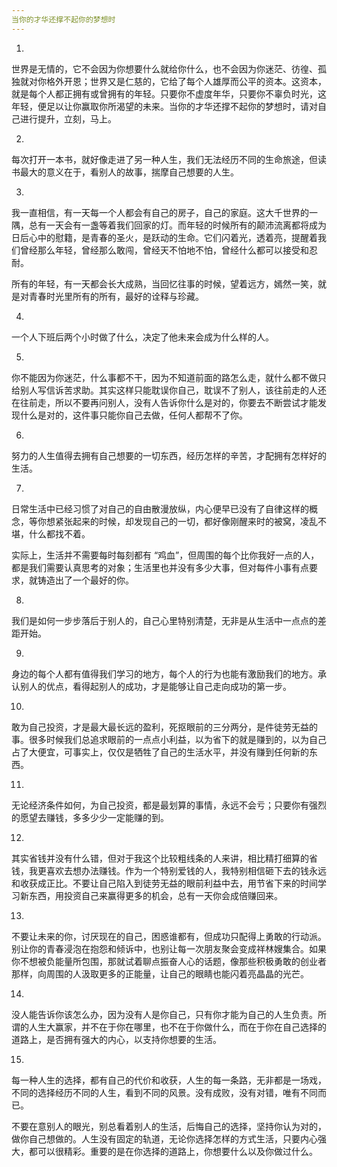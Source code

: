 ```yaml
---
当你的才华还撑不起你的梦想时
---
```


1.

世界是无情的，它不会因为你想要什么就给你什么，也不会因为你迷茫、彷徨、孤独就对你格外开恩；世界又是仁慈的，它给了每个人雄厚而公平的资本。这资本，就是每个人都正拥有或曾拥有的年轻。只要你不虚度年华，只要你不辜负时光，这年轻，便足以让你赢取你所渴望的未来。当你的才华还撑不起你的梦想时，请对自己进行提升，立刻，马上。

2.

每次打开一本书，就好像走进了另一种人生，我们无法经历不同的生命旅途，但读书最大的意义在于，看别人的故事，揣摩自己想要的人生。

3.

我一直相信，有一天每一个人都会有自己的房子，自己的家庭。这大千世界的一隅，总有一天会有一盏等着我们回家的灯。而年轻的时候所有的颠沛流离都将成为日后心中的慰籍，是青春的圣火，是跃动的生命。它们闪着光，透着亮，提醒着我们曾经那么年轻，曾经那么敢闯，曾经天不怕地不怕，曾经什么都可以接受和忍耐。

所有的年轻，有一天都会长大成熟，当回忆往事的时候，望着远方，嫣然一笑，就是对青春时光里所有的所有，最好的诠释与珍藏。

4.

一个人下班后两个小时做了什么，决定了他未来会成为什么样的人。

5.

你不能因为你迷茫，什么事都不干，因为不知道前面的路怎么走，就什么都不做只给别人写信诉苦求助。其实这样只能耽误你自己，耽误不了别人，该往前走的人还在往前走，所以不要再问别人，没有人告诉你什么是对的，你要去不断尝试才能发现什么是对的，这件事只能你自己去做，任何人都帮不了你。

6.

努力的人生值得去拥有自己想要的一切东西，经历怎样的辛苦，才配拥有怎样好的生活。

7.

日常生活中已经习惯了对自己的自由散漫放纵，内心便早已没有了自律这样的概念，等你想紧张起来的时候，却发现自己的一切，都好像刚醒来时的被窝，凌乱不堪，什么都找不着。

实际上，生活并不需要每时每刻都有 “鸡血”，但周围的每个比你我好一点的人，都是我们需要认真思考的对象；生活里也并没有多少大事，但对每件小事有点要求，就铸造出了一个最好的你。

8.

我们是如何一步步落后于别人的，自己心里特别清楚，无非是从生活中一点点的差距开始。

9.

身边的每个人都有值得我们学习的地方，每个人的行为也能有激励我们的地方。承认别人的优点，看得起别人的成功，才是能够让自己走向成功的第一步。

10.

敢为自己投资，才是最大最长远的盈利，死抠眼前的三分两分，是件徒劳无益的事。很多时候我们总追求眼前的一点点小利益，以为省下的就是赚到的，以为自己占了大便宜，可事实上，仅仅是牺牲了自己的生活水平，并没有赚到任何新的东西。

11.

无论经济条件如何，为自己投资，都是最划算的事情，永远不会亏；只要你有强烈的愿望去赚钱，多多少少一定能赚的到。

12.

其实省钱并没有什么错，但对于我这个比较粗线条的人来讲，相比精打细算的省钱，我更喜欢去想办法赚钱。作为一个特别爱钱的人，我特别相信砸下去的钱永远和收获成正比。不要让自己陷入到徒劳无益的眼前利益中去，用节省下来的时间学习新东西，用投资自己来赢得更多的机会，总有一天你会成倍赚回来。

13.

不要让未来的你，讨厌现在的自己，困惑谁都有，但成功只配得上勇敢的行动派。别让你的青春浸泡在抱怨和倾诉中，也别让每一次朋友聚会变成祥林嫂集合。如果你不想被负能量所包围，那就试着聊点振奋人心的话题，像那些积极勇敢的创业者那样，向周围的人汲取更多的正能量，让自己的眼睛也能闪着亮晶晶的光芒。

14.

没人能告诉你该怎么办，因为没有人是你自己，只有你才能为自己的人生负责。所谓的人生大赢家，并不在于你在哪里，也不在于你做什么，而在于你在自己选择的道路上，是否拥有强大的内心，以支持你想要的生活。

15.

每一种人生的选择，都有自己的代价和收获，人生的每一条路，无非都是一场戏，不同的选择经历不同的人生，看到不同的风景。没有成败，没有对错，唯有不同而已。

不要在意别人的眼光，别总看着别人的生活，后悔自己的选择，坚持你认为对的，做你自己想做的。人生没有固定的轨道，无论你选择怎样的方式生活，只要内心强大，都可以很精彩。重要的是在你选择的道路上，你想要什么以及你做过什么。

